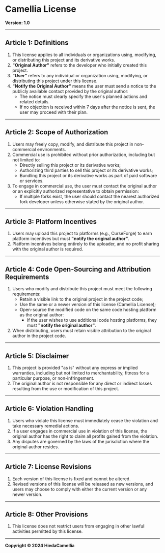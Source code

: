 # Camellia License  

**Version: 1.0**  

---

## Article 1: Definitions  
1. This license applies to all individuals or organizations using, modifying, or distributing this project and its derivative works.  
2. **"Original Author"** refers to the developer who initially created this project.  
3. **"User"** refers to any individual or organization using, modifying, or distributing this project under this license.  
4. **"Notify the Original Author"** means the user must send a notice to the publicly available contact provided by the original author:  
   - The notice must clearly specify the user's planned actions and related details.  
   - If no objection is received within 7 days after the notice is sent, the user may proceed with their plan.  

---

## Article 2: Scope of Authorization  
1. Users may freely copy, modify, and distribute this project in non-commercial environments.  
2. Commercial use is prohibited without prior authorization, including but not limited to:  
   - Directly selling this project or its derivative works;  
   - Authorizing third parties to sell this project or its derivative works;  
   - Bundling this project or its derivative works as part of paid software or services.  
3. To engage in commercial use, the user must contact the original author or an explicitly authorized representative to obtain permission:  
   - If multiple forks exist, the user should contact the nearest authorized fork developer unless otherwise stated by the original author.  

---

## Article 3: Platform Incentives  
1. Users may upload this project to platforms (e.g., CurseForge) to earn platform incentives but must **"notify the original author"**.  
2. Platform incentives belong entirely to the uploader, and no profit sharing with the original author is required.  

---

## Article 4: Code Open-Sourcing and Attribution Requirements  
1. Users who modify and distribute this project must meet the following requirements:  
   - Retain a visible link to the original project in the project code;  
   - Use the same or a newer version of this license (Camellia License);  
   - Open-source the modified code on the same code hosting platform as the original author:  
     - If the user wishes to use additional code hosting platforms, they must **"notify the original author"**.  
2. When distributing, users must retain visible attribution to the original author in the project code.  

---

## Article 5: Disclaimer  
1. This project is provided "as is" without any express or implied warranties, including but not limited to merchantability, fitness for a particular purpose, or non-infringement.  
2. The original author is not responsible for any direct or indirect losses resulting from the use or modification of this project.  

---

## Article 6: Violation Handling  
1. Users who violate this license must immediately cease the violation and take necessary remedial actions.  
2. If a user engages in commercial use in violation of this license, the original author has the right to claim all profits gained from the violation.  
3. Any disputes are governed by the laws of the jurisdiction where the original author resides.  

---

## Article 7: License Revisions  
1. Each version of this license is fixed and cannot be altered.  
2. Revised versions of this license will be released as new versions, and users may choose to comply with either the current version or any newer version.  

---

## Article 8: Other Provisions  
1. This license does not restrict users from engaging in other lawful activities permitted by this license.  

---

**Copyright © 2024 HiedaCamellia**
